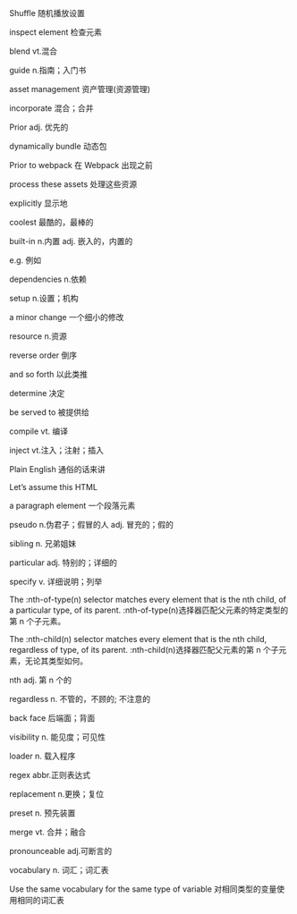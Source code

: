 Shuffle 随机播放设置

inspect element 检查元素

blend vt.混合

guide n.指南；入门书

asset management 资产管理(资源管理)

incorporate 混合；合并

Prior adj. 优先的

dynamically bundle 动态包

Prior to webpack 在 Webpack 出现之前

process these assets 处理这些资源

explicitly 显示地

coolest 最酷的，最棒的

built-in n.内置 adj. 嵌入的，内置的

e.g. 例如

dependencies n.依赖

setup n.设置；机构

a minor change 一个细小的修改

resource n.资源

reverse order 倒序

and so forth 以此类推

determine 决定

be served to 被提供给

compile vt. 编译

inject vt.注入；注射；插入

Plain English 通俗的话来讲

Let’s assume this HTML

a paragraph element 一个段落元素

pseudo n.伪君子；假冒的人 adj. 冒充的；假的

sibling n. 兄弟姐妹

particular adj. 特别的；详细的

specify v. 详细说明；列举

The :nth-of-type(n) selector matches every element that is the nth child, of a particular type, of its parent. :nth-of-type(n)选择器匹配父元素的特定类型的第 n 个子元素。

The :nth-child(n) selector matches every element that is the nth child, regardless of type, of its parent.
:nth-child(n)选择器匹配父元素的第 n 个子元素，无论其类型如何。

nth adj. 第 n 个的

regardless n. 不管的，不顾的; 不注意的

back face 后端面；背面

visibility n. 能见度；可见性

loader n. 载入程序

regex abbr.正则表达式

replacement n.更换；复位

preset n. 预先装置

merge vt. 合并；融合

pronounceable adj.可断言的

vocabulary n. 词汇；词汇表

Use the same vocabulary for the same type of variable 对相同类型的变量使用相同的词汇表
